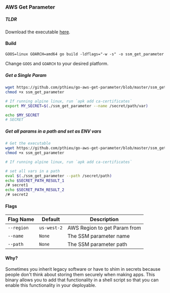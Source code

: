 ### AWS Get Parameter

##### TLDR
Download the executable [here](https://github.com/pthieu/go-aws-get-parameter/blob/master/ssm_get_parameter).

#### Build
```
GOOS=linux GOARCH=amd64 go build -ldflags="-w -s" -o ssm_get_parameter
```
Change `GOOS` and `GOARCH` to your desired platform.

##### Get a Single Param

```sh
wget https://github.com/pthieu/go-aws-get-parameter/blob/master/ssm_get_parameter
chmod +x ssm_get_parameter

# If running alpine linux, run `apk add ca-certificates`
export MY_SECRET=$(./ssm_get_parameter --name /secret/path/var)

echo $MY_SECRET
# SECRET
```

##### Get all params in a path and set as ENV vars

```sh
# Get the executable
wget https://github.com/pthieu/go-aws-get-parameter/blob/master/ssm_get_parameter
chmod +x ssm_get_parameter

# If running alpine linux, run `apk add ca-certificates`

# set all vars in a path
eval $(./ssm_get_parameter --path /secret/path)
echo $SECRET_PATH_RESULT_1
/# secret1
echo $SECRET_PATH_RESULT_2
/# secret2

```

#### Flags
| Flag Name | Default | Description |
| --------- | ------- | ----------- |
| `--region` | `us-west-2` | AWS Region to get Param from |
| `--name`| `None` | The SSM parameter name |
| `--path` | `None` | The SSM parameter path |

#### Why?

Sometimes you inherit legacy software or have to shim in secrets because people don't think about storing them securely when making apps. This binary allows you to add that functionality in a shell script so that you can enable this functionality in your deployable.
